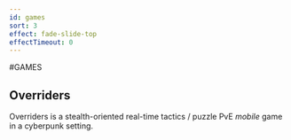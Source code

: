 ```yaml
---
id: games
sort: 3
effect: fade-slide-top
effectTimeout: 0
---
```

#GAMES

## Overriders

Overriders is a stealth-oriented real-time tactics / puzzle PvE *mobile* game in a cyberpunk setting.